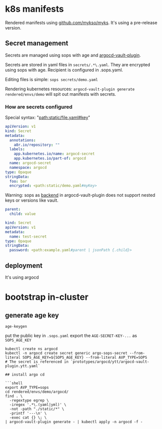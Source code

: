 # k8s manifests

Rendered manifests using [github.com/mykso/myks](https://github.com/mykso/myks).
It's using a pre-release version.

## Secret management

Secrets are managed using sops with age and [argocd-vault-plugin](https://argocd-vault-plugin.readthedocs.io/).

Secrets are stored in yaml files in `secrets/.*\.yaml`. They are encrypted using sops with age. Recipient is configured in .sops.yaml.

Editing files is simple: `sops secrets/demo.yaml`

Rendering kubernetes resources: `argocd-vault-plugin generate rendered/envs/demo` will spit out manifests with secrets.

### How are secrets configured

Special syntax: "<path:static/file.yaml#key>"

```yaml
apiVersion: v1
kind: Secret
metadata:
  annotations:
    a8r.io/repository: ""
  labels:
    app.kubernetes.io/name: argocd-secret
    app.kubernetes.io/part-of: argocd
  name: argocd-secret
  namespace: argocd
type: Opaque
stringData:
  foo: bar
  encrypted: <path:static/demo.yaml#myKey>
```

Warning: sops as [backend](https://argocd-vault-plugin.readthedocs.io/en/stable/backends/#sops) in argocd-vault-plugin does not support nested keys or versions like vault.

```yaml
parent:
  child: value
```

```yaml
kind: Secret
apiVersion: v1
metadata:
  name: test-secret
type: Opaque
stringData:
  password: <path:example.yaml#parent | jsonPath {.child}>
```

## deployment

It's using argocd

# bootstrap in-cluster

## generate age key

```shell
age-keygen
```
put the public key in `.sops.yaml`
export the `AGE-SECRET-KEY-...` as `SOPS_AGE_KEY`

```shell
kubectl create ns argocd
kubectl -n argocd create secret generic argo-sops-secret --from-literal SOPS_AGE_KEY=${SOPS_AGE_KEY} --from-literal AVP_TYPE=SOPS
# The secret is referenced in `prototypes/argocd/ytt/argocd-vault-plugin.ytt.yaml`

## install argo cd

```shell
export AVP_TYPE=sops
cd rendered/envs/demo/argocd/
find . \
  -regextype egrep \
  -iregex '.*\.(yaml|yml)' \
  -not -path "./static/*" \
  -printf '---\n' \
  -exec cat {} \; \
| argocd-vault-plugin generate - | kubectl apply -n argocd -f - 
```

